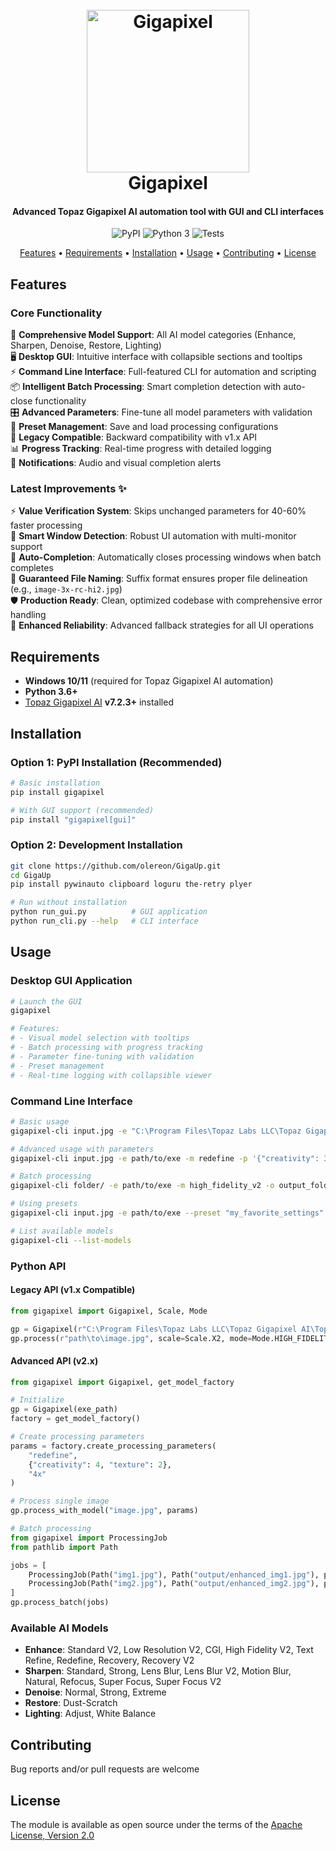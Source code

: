 <h1 align="center">
  <br>
  <img src="logo.png" alt="Gigapixel" height="260">
  <br>
  Gigapixel
  <br>
</h1>

<h4 align="center">Advanced Topaz Gigapixel AI automation tool with GUI and CLI interfaces</h4>

<p align="center">
    <img src="https://img.shields.io/pypi/v/gigapixel?style=for-the-badge" alt="PyPI">
    <img src="https://img.shields.io/pypi/pyversions/gigapixel?style=for-the-badge" alt="Python 3">
    <img src="https://img.shields.io/github/actions/workflow/status/TimNekk/Gigapixel/tests.yml?branch=main&label=TESTS&style=for-the-badge" alt="Tests">
</p>

<p align="center">
  <a href="#features">Features</a> •
  <a href="#requirements">Requirements</a> •
  <a href="#installation">Installation</a> •
  <a href="#usage">Usage</a> •
  <a href="#contributing">Contributing</a> •
  <a href="#license">License</a>
</p>

## Features

### Core Functionality
🎨 **Comprehensive Model Support**: All AI model categories (Enhance, Sharpen, Denoise, Restore, Lighting)  
🖥️ **Desktop GUI**: Intuitive interface with collapsible sections and tooltips  
⚡ **Command Line Interface**: Full-featured CLI for automation and scripting  
📦 **Intelligent Batch Processing**: Smart completion detection with auto-close functionality  
🎛️ **Advanced Parameters**: Fine-tune all model parameters with validation  
💾 **Preset Management**: Save and load processing configurations  
🔄 **Legacy Compatible**: Backward compatibility with v1.x API  
📊 **Progress Tracking**: Real-time progress with detailed logging  
🔔 **Notifications**: Audio and visual completion alerts

### Latest Improvements ✨
⚡ **Value Verification System**: Skips unchanged parameters for 40-60% faster processing  
🎯 **Smart Window Detection**: Robust UI automation with multi-monitor support  
🤖 **Auto-Completion**: Automatically closes processing windows when batch completes  
📁 **Guaranteed File Naming**: Suffix format ensures proper file delineation (e.g., `image-3x-rc-hi2.jpg`)  
🛡️ **Production Ready**: Clean, optimized codebase with comprehensive error handling  
🔧 **Enhanced Reliability**: Advanced fallback strategies for all UI operations

## Requirements

- **Windows 10/11** (required for Topaz Gigapixel AI automation)
- **Python 3.6+**
- [Topaz Gigapixel AI](https://www.topazlabs.com/gigapixel-ai) **v7.2.3+** installed

## Installation

### Option 1: PyPI Installation (Recommended)
```bash
# Basic installation
pip install gigapixel

# With GUI support (recommended)
pip install "gigapixel[gui]"
```

### Option 2: Development Installation
```bash
git clone https://github.com/olereon/GigaUp.git
cd GigaUp
pip install pywinauto clipboard loguru the-retry plyer

# Run without installation
python run_gui.py          # GUI application
python run_cli.py --help   # CLI interface
```

## Usage

### Desktop GUI Application
```bash
# Launch the GUI
gigapixel

# Features:
# - Visual model selection with tooltips
# - Batch processing with progress tracking
# - Parameter fine-tuning with validation
# - Preset management
# - Real-time logging with collapsible viewer
```

### Command Line Interface
```bash
# Basic usage
gigapixel-cli input.jpg -e "C:\Program Files\Topaz Labs LLC\Topaz Gigapixel AI\Topaz Gigapixel AI.exe" -m standard_v2 -s 4x

# Advanced usage with parameters
gigapixel-cli input.jpg -e path/to/exe -m redefine -p '{"creativity": 3, "texture": 2}' -s 6x

# Batch processing
gigapixel-cli folder/ -e path/to/exe -m high_fidelity_v2 -o output_folder/

# Using presets
gigapixel-cli input.jpg -e path/to/exe --preset "my_favorite_settings"

# List available models
gigapixel-cli --list-models
```

### Python API

#### Legacy API (v1.x Compatible)
```python
from gigapixel import Gigapixel, Scale, Mode

gp = Gigapixel(r"C:\Program Files\Topaz Labs LLC\Topaz Gigapixel AI\Topaz Gigapixel AI.exe")
gp.process(r"path\to\image.jpg", scale=Scale.X2, mode=Mode.HIGH_FIDELITY)
```

#### Advanced API (v2.x)
```python
from gigapixel import Gigapixel, get_model_factory

# Initialize
gp = Gigapixel(exe_path)
factory = get_model_factory()

# Create processing parameters
params = factory.create_processing_parameters(
    "redefine", 
    {"creativity": 4, "texture": 2}, 
    "4x"
)

# Process single image
gp.process_with_model("image.jpg", params)

# Batch processing
from gigapixel import ProcessingJob
from pathlib import Path

jobs = [
    ProcessingJob(Path("img1.jpg"), Path("output/enhanced_img1.jpg"), params),
    ProcessingJob(Path("img2.jpg"), Path("output/enhanced_img2.jpg"), params)
]
gp.process_batch(jobs)
```

### Available AI Models
- **Enhance**: Standard V2, Low Resolution V2, CGI, High Fidelity V2, Text Refine, Redefine, Recovery, Recovery V2
- **Sharpen**: Standard, Strong, Lens Blur, Lens Blur V2, Motion Blur, Natural, Refocus, Super Focus, Super Focus V2  
- **Denoise**: Normal, Strong, Extreme
- **Restore**: Dust-Scratch
- **Lighting**: Adjust, White Balance


## Contributing

Bug reports and/or pull requests are welcome


## License

The module is available as open source under the terms of the [Apache License, Version 2.0](https://opensource.org/licenses/Apache-2.0)
